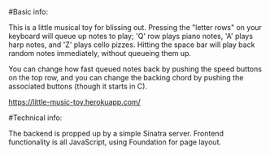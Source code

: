 #Basic info:

This is a little musical toy for blissing out. Pressing the "letter rows" on your keyboard will queue up notes to play; 'Q' row plays piano notes, 'A' plays harp notes, and 'Z' plays cello pizzes. Hitting the space bar will play back random notes immediately, without queueing them up.

You can change how fast queued notes back by pushing the speed buttons on the top row, and you can change the backing chord by pushing the associated buttons (though it starts in C).

https://little-music-toy.herokuapp.com/

#Technical info:

The backend is propped up by a simple Sinatra server. Frontend functionality is all JavaScript, using Foundation for page layout.
